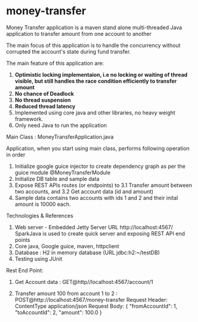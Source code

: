 # money-transfer
Money Transfer application is a maven stand alone multi-threaded Java application to transfer amount from one account to another

The main focus of this application is to handle the concurrency without corrupted the account's state during fund transfer.

The main feature of this application are:

1. <b> Optimistic locking implementaion, i.e no locking or waiting of thread visible, but still handles the race condition efficiently to transfer amount </b>
2. <b> No chance of Deadlock </b>
3. <b> No thread suspension </b>
4. <b> Reduced thread latency </b>
5. Implemented using core java and other libraries, no heavy weight framework.
6. Only need Java to run the application

Main Class : MoneyTransferApplication.java

Application, when you start using main class, performs following operation in order
 1. Initialize google guice injector to create dependency graph as per the guice module @MoneyTransferModule
 2. Initialize DB table and sample data
 3. Expose REST APIs routes (or endpoints) to 
 		3.1 Transfer amount between two accounts, and 
 		3.2 Get account data (id and amount)
 4. Sample data contains two accounts with ids 1 and 2 and their inital amount is 10000 each.
 
 Technologies & References
 1) Web server - Embedded Jetty Server URL http://localhost:4567/
 		SparkJava is used to create quick server and exposing REST API end points 
 2) Core java, Google guice, maven, httpclient
 3) Database : H2 in memory database (URL jdbc:h2:~/testDB)
 4) Testing using JUnit
 
 
 Rest End Point:
 
 1) Get Account data : GET@http//localhost:4567/account/1
 
 2) Transfer amount 100  from account 1 to 2 : POST@http://localhost:4567/money-transfer
  Request Header: ContentType application/json
  Request Body:
                 {
                 "fromAccountId": 1,
                 "toAccountId": 2,
                 "amount": 100.0
                 }
